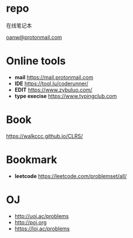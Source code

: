 # repo
在线笔记本

oanw@protonmail.com

# Online tools
- **mail**
https://mail.protonmail.com
- **IDE**
https://tool.lu/coderunner/
- **EDIT**
https://www.zybuluo.com/
- **type execise**
https://www.typingclub.com

# Book
https://walkccc.github.io/CLRS/


# Bookmark
- **leetcode** 
https://leetcode.com/problemset/all/


# OJ
- http://uoj.ac/problems
- http://poj.org
- https://loj.ac/problems

